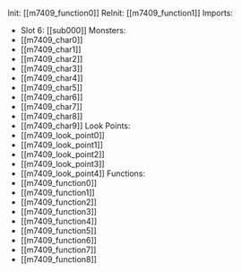 Init: [[m7409_function0]]
ReInit: [[m7409_function1]]
Imports:
- Slot 6: [[sub000]]
Monsters:
- [[m7409_char0]]
- [[m7409_char1]]
- [[m7409_char2]]
- [[m7409_char3]]
- [[m7409_char4]]
- [[m7409_char5]]
- [[m7409_char6]]
- [[m7409_char7]]
- [[m7409_char8]]
- [[m7409_char9]]
Look Points:
- [[m7409_look_point0]]
- [[m7409_look_point1]]
- [[m7409_look_point2]]
- [[m7409_look_point3]]
- [[m7409_look_point4]]
Functions:
- [[m7409_function0]]
- [[m7409_function1]]
- [[m7409_function2]]
- [[m7409_function3]]
- [[m7409_function4]]
- [[m7409_function5]]
- [[m7409_function6]]
- [[m7409_function7]]
- [[m7409_function8]]
